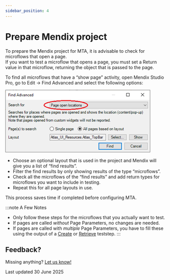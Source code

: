 ```yaml
---
sidebar_position: 4
---
```


# Prepare Mendix project

To prepare the Mendix project for MTA, it is advisable to check for microflows that open a page. <br/>
If you want to test a microflow that opens a page, you must set a Return value in that microflow, returning the object that is passed to the page.

To find all microflows that have a “show page” activity, open Mendix Studio Pro, go to Edit → Find Advanced and select the following options:  

![Find microflows](../images/find-microflows.png)

- Choose an optional layout that is used in the project and Mendix will give you a list of “find results”. 
- Filter the find results by only showing results of the type “microflows”. 
- Check all the microflows of the “find results” and add return types for microflows you want to include in testing. 
- Repeat this for all page layouts in use. 

This process saves time if completed before configuring MTA.

:::note A Few Notes
- Only follow these steps for the microflows that you actually want to test.
- If pages are called *without* Page Parameters, no changes are needed.
- If pages are called with *multiple* Page Parameters, you have to fill these using the output of a [Create](../../../mta/Teststep/create) or [Retrieve](../../../mta/Teststep/retrieve) teststep.
:::

## Feedback?
Missing anything? [Let us know!](mailto:support@menditect.com)

Last updated 30 June 2025